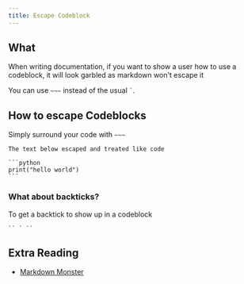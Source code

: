 ```yaml
---
title: Escape Codeblock
---
```


## What

When writing documentation, if you want to show a user how to use a codeblock, it will look garbled as
markdown won't escape it

You can use `~~~` instead of the usual `` ` ``.

## How to escape Codeblocks

Simply surround your code with `~~~`

~~~
The text below escaped and treated like code

```python
print("hello world")
```
~~~

### What about backticks?

To get a backtick to show up in a codeblock

~~~
`` ` ``
~~~

## Extra Reading

* [Markdown Monster](https://markdownmonster.west-wind.com/docs/_5eg1brc0z.htm?ref=documentation.breadnet.co.uk)
